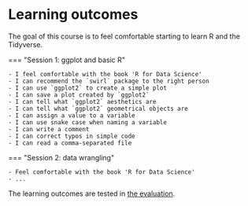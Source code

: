 # Learning outcomes

The goal of this course is to feel comfortable
starting to learn R and the Tidyverse.

=== "Session 1: ggplot and basic R"

    - I feel comfortable with the book 'R for Data Science'
    - I can recommend the `swirl` package to the right person
    - I can use `ggplot2` to create a simple plot
    - I can save a plot created by `ggplot2`
    - I can tell what `ggplot2` aesthetics are
    - I can tell what `ggplot2` geometrical objects are
    - I can assign a value to a variable
    - I can use snake case when naming a variable
    - I can write a comment
    - I can correct typos in simple code
    - I can read a comma-separated file

=== "Session 2: data wrangling"

    - Feel comfortable with the book 'R for Data Science'
    - ...

The learning outcomes are tested in [the evaluation](evaluation.md).

